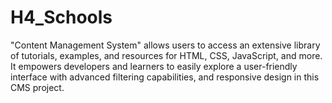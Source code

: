 # H4_Schools
"Content Management System" allows users to access an extensive library of tutorials, examples, and resources for HTML, CSS, JavaScript, and more. It empowers developers and learners to easily explore a user-friendly interface with advanced filtering capabilities, and responsive design in this CMS project.
